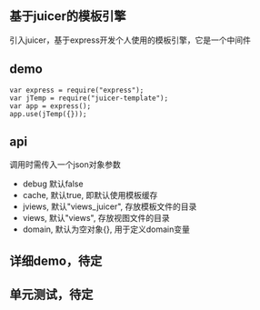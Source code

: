 ## 基于juicer的模板引擎
引入juicer，基于express开发个人使用的模板引擎，它是一个中间件

## demo
	
	var express = require("express");
	var jTemp = require("juicer-template");
	var app = express();
	app.use(jTemp({}));

## api
调用时需传入一个json对象参数
+ debug 默认false
+ cache, 默认true, 即默认使用模板缓存
+ jviews, 默认"views_juicer", 存放模板文件的目录
+ views, 默认"views", 存放视图文件的目录
+ domain, 默认为空对象{}, 用于定义domain变量

## 详细demo，待定

## 单元测试，待定